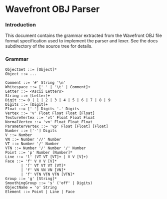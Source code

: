 # Wavefront OBJ Parser
### Introduction
This document contains the grammar extracted from the Wavefront OBJ file format specification used to implement the parser and lexer. See the docs subdirectory of the source tree for details.

### Grammar
```
ObjectSet ::= [Object]*
Object ::= ...

Comment ::= '#' String '\n'
Whitespace ::= [' ' | '\t' | Comment]+
Letter ::= <Ascii Letters>
String ::= [Letter]+
Digit ::= 0 | 1 | 2 | 3 | 4 | 5 | 6 | 7 | 8 | 9
Digits ::= [Digit]+
Float ::= ['-'] Digits '.' Digits
Vertex ::= 'v' Float Float Float [Float]
TextureVertex ::= 'vt' Float Float Float
NormalVertex ::= 'vn' Float Float Float
ParameterVertex ::= 'vp' Float [Float] [Float]
Number ::= ['-'] Digits
V ::= Number
VN ::= Number '//' Number
VT ::= Number '/' Number
VTN ::= Number '/' Number '/' Number
Point ::= 'p' Number [Number]*
Line ::= 'l' (VT VT [VT]+ | V V [V]+)
Face ::= 'f' V V V [V]*
       | 'f' VT VT VT [VT]*
       | 'f' VN VN VN [VN]*
       | 'f' VTN VTN VTN [VTN]*
Group ::= 'g' [String]*
SmoothingGroup ::= 's' ('off' | Digits)
ObjectName = 'o' String
Element ::= Point | Line | Face
```